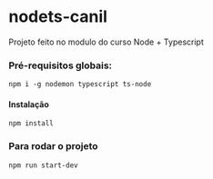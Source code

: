 # nodets-canil
Projeto feito no modulo do curso Node + Typescript

### Pré-requisitos globais:
`npm i -g nodemon typescript ts-node`

#### Instalação
`npm install`

### Para rodar o projeto
`npm run start-dev`